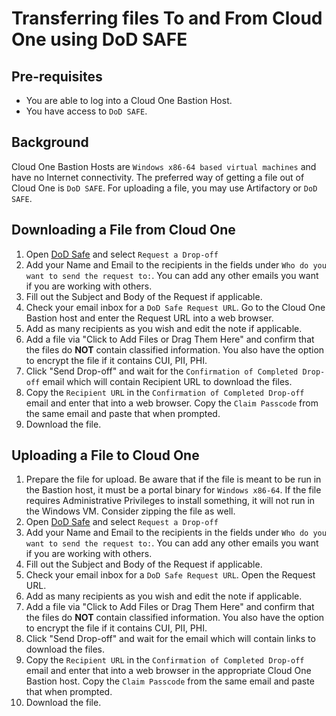 # Transferring files To and From Cloud One using DoD SAFE

## Pre-requisites
- You are able to log into a Cloud One Bastion Host.
- You have access to `DoD SAFE`.

## Background
Cloud One Bastion Hosts are `Windows x86-64 based virtual machines` and have no Internet connectivity. The preferred way of getting a file out of Cloud One is `DoD SAFE`. For uploading a file, you may use Artifactory or `DoD SAFE`.

## Downloading a File from Cloud One
1. Open [DoD Safe](https://safe.apps.mil/) and select `Request a Drop-off`
2. Add your Name and Email to the recipients in the fields under `Who do you want to send the request to:`. You can add any other emails you want if you are working with others.
3. Fill out the Subject and Body of the Request if applicable.
4. Check your email inbox for a `DoD Safe Request URL`. Go to the Cloud One Bastion host and enter the Request URL into a web browser.
5. Add as many recipients as you wish and edit the note if applicable.
6. Add a file via "Click to Add Files or Drag Them Here" and confirm that the files do **NOT** contain classified information. You also have the option to encrypt the file if it contains CUI, PII, PHI.
7. Click "Send Drop-off" and wait for the `Confirmation of Completed Drop-off` email which will contain Recipient URL to download the files.
8. Copy the `Recipient URL` in the `Confirmation of Completed Drop-off` email and enter that into a web browser. Copy the `Claim Passcode` from the same email and paste that when prompted.
9.  Download the file.

## Uploading a File to Cloud One
1. Prepare the file for upload. Be aware that if the file is meant to be run in the Bastion host, it must be a portal binary for `Windows x86-64`. If the file requires Administrative Privileges to install something, it will not run in the Windows VM. Consider zipping the file as well.
2. Open [DoD Safe](https://safe.apps.mil/) and select `Request a Drop-off`
3. Add your Name and Email to the recipients in the fields under `Who do you want to send the request to:`. You can add any other emails you want if you are working with others.
4. Fill out the Subject and Body of the Request if applicable.
5. Check your email inbox for a `DoD Safe Request URL`. Open the Request URL.
6. Add as many recipients as you wish and edit the note if applicable.
7. Add a file via "Click to Add Files or Drag Them Here" and confirm that the files do **NOT** contain classified information. You also have the option to encrypt the file if it contains CUI, PII, PHI.
8. Click "Send Drop-off" and wait for the email which will contain links to download the files.
9. Copy the `Recipient URL` in the `Confirmation of Completed Drop-off` email and enter that into a web browser in the appropriate Cloud One Bastion host. Copy the `Claim Passcode` from the same email and paste that when prompted.
10. Download the file.
